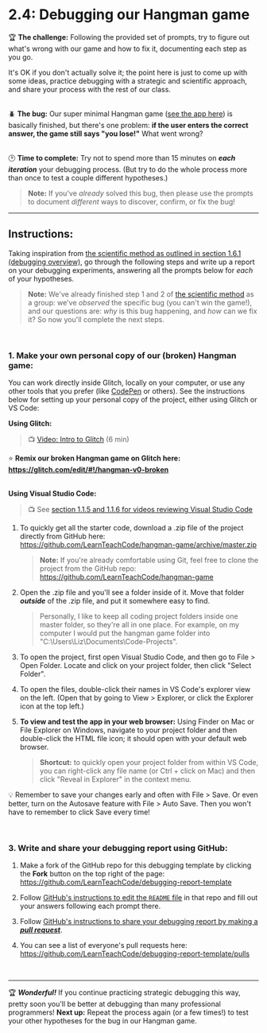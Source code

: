 # 2.4: Debugging our Hangman game

:trophy: **The challenge:** Following the provided set of prompts, try to figure out what's wrong with our game and how to fix it, documenting each step as you go.

It's OK if you don't actually solve it; the point here is just to come up with some ideas, practice debugging with a strategic and scientific approach, and share your process with the rest of our class.

<br/>:beetle: **The bug:** Our super minimal Hangman game ([see the app here](https://hangman-v0-broken.glitch.me/)) is basically finished, but there's one problem: **if the user enters the correct answer, the game still says "you lose!"** What went wrong?

<br/>:clock2: **Time to complete:** Try not to spend more than 15 minutes on ***each iteration*** your debugging process. (But try to do the whole process more than once to test a couple different hypotheses.)

  > **Note:** If you've *already* solved this bug, then please use the prompts to document *different* ways to discover, confirm, or fix the bug!

<hr/>

## Instructions:

Taking inspiration from [the scientific method as outlined in section 1.6.1 (debugging overview)](https://github.com/LearnTeachCode/intro-javascript-class/blob/march-2018/week-1/1-6-debugging.md#161-background-reading-on-bugs-debugging-and-bug-reports), go through the following steps and write up a report on your debugging experiments, answering all the prompts below for *each* of your hypotheses.

  > **Note:** We've already finished step 1 and 2 of [the scientific method](https://github.com/LearnTeachCode/intro-javascript-class/blob/march-2018/week-1/1-6-debugging.md#161-background-reading-on-bugs-debugging-and-bug-reports) as a group: we've *observed* the specific bug (you can't win the game!), and our questions are: *why* is this bug happening, and *how* can we fix it? So now you'll complete the next steps.

<br/>

### 1. Make your own personal copy of our (broken) Hangman game:

You can work directly inside Glitch, locally on your computer, or use any other tools that you prefer (like [CodePen](https://codepen.io/) or others). See the instructions below for setting up your personal copy of the project, either using Glitch or VS Code:

**Using Glitch:**

  > 📺 [Video: Intro to Glitch](https://youtu.be/juqFTEoHN2Q) (6 min)

:star: **Remix our broken Hangman game on Glitch here: https://glitch.com/edit/#!/hangman-v0-broken**


<br/>**Using Visual Studio Code:**

  >📺 See [section 1.1.5 and 1.1.6 for videos reviewing Visual Studio Code](https://github.com/LearnTeachCode/intro-javascript-class/blob/march-2018/week-1/1-1-initial-tools-intro.md#115-intro-to-text-editors-visual-studio-code)

1. To quickly get all the starter code, download a .zip file of the project directly from GitHub here: https://github.com/LearnTeachCode/hangman-game/archive/master.zip

    > **Note:** If you're already comfortable using Git, feel free to clone the project from the GitHub repo: https://github.com/LearnTeachCode/hangman-game

2. Open the .zip file and you'll see a folder inside of it. Move that folder ***outside*** of the .zip file, and put it somewhere easy to find.

    > Personally, I like to keep all coding project folders inside one master folder, so they're all in one place. For example, on my computer I would put the hangman game folder into "C:\Users\Liz\Documents\Code-Projects".

3. To open the project, first open Visual Studio Code, and then go to File > Open Folder. Locate and click on your project folder, then click "Select Folder".

4. To open the files, double-click their names in VS Code's explorer view on the left. (Open that by going to View > Explorer, or click the Explorer icon at the top left.)

5. **To view and test the app in your web browser:** Using Finder on Mac or File Explorer on Windows, navigate to your project folder and then double-click the HTML file icon; it should open with your default web browser.

   > **Shortcut:** to quickly open your project folder from within VS Code, you can right-click any file name (or Ctrl + click on Mac) and then click "Reveal in Explorer" in the context menu.

💡 Remember to save your changes early and often with File > Save. Or even better, turn on the Autosave feature with File > Auto Save. Then you won't have to remember to click Save every time!

<br/>

### 3. Write and share your debugging report using GitHub:

  1. Make a fork of the GitHub repo for this debugging template by clicking the **Fork** button on the top right of the page: https://github.com/LearnTeachCode/debugging-report-template
  
  2. Follow [GitHub's instructions to edit the `README` file](https://help.github.com/articles/create-a-repo/#commit-your-first-change) in that repo and fill out your answers following each prompt there.
  
  3. Follow [GitHub's instructions to share your debugging report by making a ***pull request***](https://help.github.com/articles/creating-a-pull-request-from-a-fork/).
  
  4. You can see a list of everyone's pull requests here: https://github.com/LearnTeachCode/debugging-report-template/pulls

<br/>
<hr/>

:trophy: ***Wonderful!*** If you continue practicing strategic debugging this way, pretty soon you'll be better at debugging than many professional programmers! **Next up:** Repeat the process again (or a few times!) to test your other hypotheses for the bug in our Hangman game.

